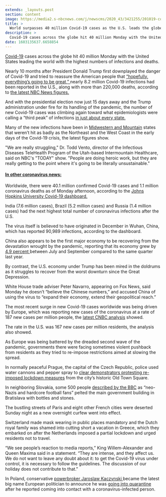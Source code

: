 ```yaml
--- 
extends: _layouts.post 
section: content 
image: https://media2.s-nbcnews.com/j/newscms/2020_43/3421255/201019-coronavirus-test-pennsylvania-ew-1147a_3eaf09e10850db624fb681dde53dc13c.nbcnews-fp-1200-630.jpg 
title: > 
  World surpasses 40 million Covid-19 cases as the U.S. leads the globe in deaths and infections 
description: > 
  Covid-19 cases across the globe hit 40 million Monday with the United States leading the world with the highest numbers of infections and deaths.In other coronavirus news:Worldwide, there were 40.1 million confirmed Covid-19 cases and 1.1 million coronavirus deaths as of Monday afternoon, according to the Johns Hopkins University Covid-19 dashboard.India (7.6 million cases), Brazil (5.2 million cases) and Russia (1.4 million cases) had the next highest total number of coronavirus infections after the U.S.The rate in the U.S. was 167 new cases per million residents, the analysis also showed.We do not want to leave any doubt about it: to get the Covid-19 virus under control, it is necessary to follow the guidelines. 
date: 1603135637.6658854 
--- 
```

<div><p class="endmarkEnabled"><a href="https://www.nbcnews.com/health/coronavirus" target="_blank">Covid-19</a> cases across the globe hit 40 million Monday with the United States leading the world with the highest numbers of infections and deaths.</p><p class="endmarkEnabled">Nearly 10 months after President Donald Trump first downplayed the danger of Covid-19 and tried to reassure the American people that <a href="https://www.nbcnews.com/politics/white-house/mismanagement-missed-opportunities-how-white-house-bungled-coronavirus-response-n1158746" target="_blank">&#8220;hopefully, everything&#8217;s going to be great,&#8221; </a>nearly 8.2 million Covid-19 infections had been reported in the U.S., along with more than 220,000 deaths, according to <a href="https://www.nbcnews.com/health/health-news/coronavirus-deaths-u-s-map-shows-number-fatalities-compared-confirmed-n1166966" target="_blank">the latest NBC News figures.</a></p><p></p><p id="taboolaReadMoreBelow"></p><p class="endmarkEnabled">And with the presidential election now just 15 days away and the Trump administration under fire for its handling of the pandemic, the number of new Covid-19 cases was climbing again toward what epidemiologists were calling a &#8220;third peak&#8221; of infections <a href="https://www.nbcnews.com/news/us-news/covid-cases-continue-climb-almost-every-state-u-s-braces-n1243848" target="_blank">in just about every state.</a></p><p class="endmarkEnabled">Many of the new infections have been in <a href="https://www.nbcnews.com/news/us-news/covid-catching-kansas-numbers-are-getting-worse-n1243548" target="_blank">Midwestern and Mountain</a> states that weren&#8217;t hit as badly as the Northeast and the West Coast in the early days of the Covid-19 crisis, the latest figures show.</p><p class="endmarkEnabled">"We are really struggling," Dr. Todd Vento, director of the Infectious Diseases TeleHealth Program of the Utah-based Intermountain Healthcare, said on NBC's "TODAY" show. "People are doing heroic work, but they are really getting to the point where it's going to be literally unsustainable."</p><a href="/news/us-news/world-surpasses-40-million-covid-19-cases-u-s-leads-n1243889#anchor-Inothercoronavirusnews" id="anchor-Inothercoronavirusnews" class="scrollLink"><h4 class="">In other coronavirus news:</h4></a><p class="endmarkEnabled">Worldwide, there were 40.1 million confirmed Covid-19 cases and 1.1 million coronavirus deaths as of Monday afternoon, according to the <a href="https://coronavirus.jhu.edu/map.html" target="_blank">Johns Hopkins University Covid-19 dashboard.</a></p><p></p><p class="endmarkEnabled">India (7.6 million cases), Brazil (5.2 million cases) and Russia (1.4 million cases) had the next highest total number of coronavirus infections after the U.S.</p><p class="endmarkEnabled">The virus itself is believed to have originated in December in Wuhan, China, which has reported 90,989 infections, according to the dashboard.</p><p class="endmarkEnabled">China also appears to be the first major economy to be recovering from the devastation wrought by the pandemic, reporting that its economy grew by <a href="https://www.cnbc.com/2020/10/19/china-economy-q3-gdp-2020.html" target="_blank">4.9 percent </a>between July and September compared to the same quarter last year.</p><p class="endmarkEnabled">By contrast, the U.S. economy under Trump has been mired in the doldrums as it struggles to recover from the worst downturn since the Great Depression.</p><p></p><p class="endmarkEnabled">White House trade adviser Peter Navarro, appearing on Fox News, said Monday he doesn&#8217;t &#8220;believe the Chinese numbers,&#8221; and accused China of using the virus to &#8220;expand their economy, extend their geopolitical reach.&#8221;</p><p class="endmarkEnabled">The most recent surge in new Covid-19 cases worldwide was being driven by Europe, which was reporting new cases of the coronavirus at a rate of 187 new cases per million people, the <a href="https://www.cnbc.com/2020/10/16/coronavirus-updates-latest-news-on-the-covid-19-pandemic.html" target="_blank">latest CNBC analysis</a> showed.</p><p class="endmarkEnabled">The rate in the U.S. was 167 new cases per million residents, the analysis also showed.</p><p class="endmarkEnabled">As Europe was being battered by the dreaded second wave of the pandemic, governments there were facing sometimes violent pushback from residents as they tried to re-impose restrictions aimed at slowing the spread.</p><p></p><p class="endmarkEnabled">In normally peaceful Prague, the capital of the Czech Republic, police used water cannons and pepper spray to <a href="https://www.nbcnews.com/video/anti-coronavirus-lockdown-protest-descends-into-violence-in-prague-94103621819" target="_blank">clear demonstrators protesting re-imposed lockdown measures</a> from the city&#8217;s historic Old Town Square.</p><p class="endmarkEnabled">In neighboring Slovakia, some 500 people <a href="https://www.bbc.com/news/world-europe-54585828" target="_blank">described by the BBC</a> as &#8220;neo-Nazis and hardcore football fans&#8221; pelted the main government building in Bratislava with bottles and stones.</p><p class="endmarkEnabled">The bustling streets of Paris and eight other French cities were deserted Sunday night as a new overnight curfew went into effect.</p><p class="endmarkEnabled">Switzerland made mask wearing in public places mandatory and the Dutch royal family was shamed into cutting short a vacation in Greece, which they embarked on after the Netherlands imposed a partial lockdown and urged residents not to travel.</p><p></p><p class="endmarkEnabled">&#8220;We see people&#8217;s reaction to media reports,&#8221; King Willem-Alexander and Queen Maxima said in a statement. &#8220;They are intense, and they affect us. We do not want to leave any doubt about it: to get the Covid-19 virus under control, it is necessary to follow the guidelines. The discussion of our holiday does not contribute to that."</p><p class="endmarkEnabled">In Poland, conservative <a href="https://uk.reuters.com/article/health-coronavirus-poland-kaczynski-idUKL8N2HA3QO" target="_blank">powerbroker Jaroslaw Kaczynski </a>became the latest big name European politician to announce he was <a href="https://www.nytimes.com/live/2020/10/19/world/covid-coronavirus?action=click&amp;pgtype=Article&amp;state=default&amp;module=styln-coronavirus&amp;region=MAIN_CONTENT_1&amp;context=storyline_latest_updates_recirc#polands-de-facto-leader-goes-into-quarantine-as-the-country-fights-a-virus-resurgence" target="_blank">going into quarantine</a> after he reported coming into contact with a coronavirus-infected person.</p></div>